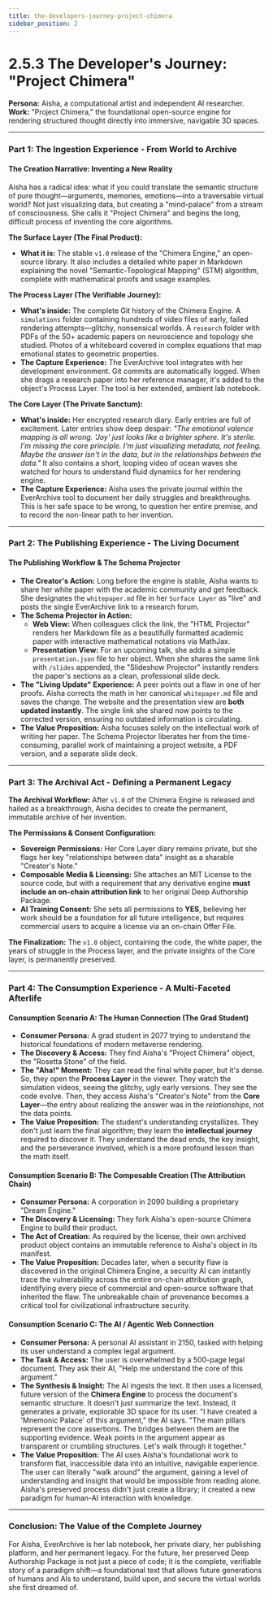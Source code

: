 ```yaml
---
title: the-developers-journey-project-chimera
sidebar_position: 2
---
```


# 2.5.3 The Developer's Journey: "Project Chimera"

**Persona:** Aisha, a computational artist and independent AI researcher.
**Work:** "Project Chimera," the foundational open-source engine for rendering structured thought directly into immersive, navigable 3D spaces.

---

### **Part 1: The Ingestion Experience - From World to Archive**

#### **The Creation Narrative: Inventing a New Reality**
Aisha has a radical idea: what if you could translate the semantic structure of pure thought—arguments, memories, emotions—into a traversable virtual world? Not just visualizing data, but creating a "mind-palace" from a stream of consciousness. She calls it "Project Chimera" and begins the long, difficult process of inventing the core algorithms.

**The Surface Layer (The Final Product):**
*   **What it is:** The stable `v1.0` release of the "Chimera Engine," an open-source library. It also includes a detailed white paper in Markdown explaining the novel "Semantic-Topological Mapping" (STM) algorithm, complete with mathematical proofs and usage examples.

**The Process Layer (The Verifiable Journey):**
*   **What's inside:** The complete Git history of the Chimera Engine. A `simulations` folder containing hundreds of video files of early, failed rendering attempts—glitchy, nonsensical worlds. A `research` folder with PDFs of the 50+ academic papers on neuroscience and topology she studied. Photos of a whiteboard covered in complex equations that map emotional states to geometric properties.
*   **The Capture Experience:** The EverArchive tool integrates with her development environment. Git commits are automatically logged. When she drags a research paper into her reference manager, it's added to the object's Process Layer. The tool is her extended, ambient lab notebook.

**The Core Layer (The Private Sanctum):**
*   **What's inside:** Her encrypted research diary. Early entries are full of excitement. Later entries show deep despair: *"The emotional valence mapping is all wrong. 'Joy' just looks like a brighter sphere. It's sterile. I'm missing the core principle. I'm just visualizing metadata, not *feeling*. Maybe the answer isn't in the data, but in the *relationships between* the data."* It also contains a short, looping video of ocean waves she watched for hours to understand fluid dynamics for her rendering engine.
*   **The Capture Experience:** Aisha uses the private journal within the EverArchive tool to document her daily struggles and breakthroughs. This is her safe space to be wrong, to question her entire premise, and to record the non-linear path to her invention.

---

### **Part 2: The Publishing Experience - The Living Document**

#### **The Publishing Workflow & The Schema Projector**
*   **The Creator's Action:** Long before the engine is stable, Aisha wants to share her white paper with the academic community and get feedback. She designates the `whitepaper.md` file in her `Surface Layer` as "live" and posts the single EverArchive link to a research forum.
*   **The Schema Projector in Action:**
    *   **Web View:** When colleagues click the link, the "HTML Projector" renders her Markdown file as a beautifully formatted academic paper with interactive mathematical notations via MathJax.
    *   **Presentation View:** For an upcoming talk, she adds a simple `presentation.json` file to her object. When she shares the same link with `/slides` appended, the "Slideshow Projector" instantly renders the paper's sections as a clean, professional slide deck.
*   **The "Living Update" Experience:** A peer points out a flaw in one of her proofs. Aisha corrects the math in her canonical `whitepaper.md` file and saves the change. The website and the presentation view are **both updated instantly**. The single link she shared now points to the corrected version, ensuring no outdated information is circulating.
*   **The Value Proposition:** Aisha focuses solely on the intellectual work of writing her paper. The Schema Projector liberates her from the time-consuming, parallel work of maintaining a project website, a PDF version, and a separate slide deck.

---

### **Part 3: The Archival Act - Defining a Permanent Legacy**

**The Archival Workflow:**
After `v1.0` of the Chimera Engine is released and hailed as a breakthrough, Aisha decides to create the permanent, immutable archive of her invention.

**The Permissions & Consent Configuration:**
*   **Sovereign Permissions:** Her Core Layer diary remains private, but she flags her key "relationships between data" insight as a sharable "Creator's Note."
*   **Composable Media & Licensing:** She attaches an MIT License to the source code, but with a requirement that any derivative engine **must include an on-chain attribution link** to her original Deep Authorship Package.
*   **AI Training Consent:** She sets all permissions to **YES**, believing her work should be a foundation for all future intelligence, but requires commercial users to acquire a license via an on-chain Offer File.

**The Finalization:**
The `v1.0` object, containing the code, the white paper, the years of struggle in the Process layer, and the private insights of the Core layer, is permanently preserved.

---

### **Part 4: The Consumption Experience - A Multi-Faceted Afterlife**

#### **Consumption Scenario A: The Human Connection (The Grad Student)**
*   **Consumer Persona:** A grad student in 2077 trying to understand the historical foundations of modern metaverse rendering.
*   **The Discovery & Access:** They find Aisha's "Project Chimera" object, the "Rosetta Stone" of the field.
*   **The "Aha!" Moment:** They can read the final white paper, but it's dense. So, they open the **Process Layer** in the viewer. They watch the simulation videos, seeing the glitchy, ugly early versions. They see the code evolve. Then, they access Aisha's "Creator's Note" from the **Core Layer**—the entry about realizing the answer was in the *relationships*, not the data points.
*   **The Value Proposition:** The student's understanding crystallizes. They don't just learn the final algorithm; they learn the **intellectual journey** required to discover it. They understand the dead ends, the key insight, and the perseverance involved, which is a more profound lesson than the math itself.

#### **Consumption Scenario B: The Composable Creation (The Attribution Chain)**
*   **Consumer Persona:** A corporation in 2090 building a proprietary "Dream Engine."
*   **The Discovery & Licensing:** They fork Aisha's open-source Chimera Engine to build their product.
*   **The Act of Creation:** As required by the license, their own archived product object contains an immutable reference to Aisha's object in its manifest.
*   **The Value Proposition:** Decades later, when a security flaw is discovered in the original Chimera Engine, a security AI can instantly trace the vulnerability across the entire on-chain attribution graph, identifying every piece of commercial and open-source software that inherited the flaw. The unbreakable chain of provenance becomes a critical tool for civilizational infrastructure security.

#### **Consumption Scenario C: The AI / Agentic Web Connection**
*   **Consumer Persona:** A personal AI assistant in 2150, tasked with helping its user understand a complex legal argument.
*   **The Task & Access:** The user is overwhelmed by a 500-page legal document. They ask their AI, "Help me understand the core of this argument."
*   **The Synthesis & Insight:** The AI ingests the text. It then uses a licensed, future version of the **Chimera Engine** to process the document's semantic structure. It doesn't just summarize the text. Instead, it generates a private, explorable 3D space for its user. "I have created a 'Mnemonic Palace' of this argument," the AI says. "The main pillars represent the core assertions. The bridges between them are the supporting evidence. Weak points in the argument appear as transparent or crumbling structures. Let's walk through it together."
*   **The Value Proposition:** The AI uses Aisha's foundational work to transform flat, inaccessible data into an intuitive, navigable experience. The user can literally "walk around" the argument, gaining a level of understanding and insight that would be impossible from reading alone. Aisha's preserved process didn't just create a library; it created a new paradigm for human-AI interaction with knowledge.
---

### **Conclusion: The Value of the Complete Journey**
For Aisha, EverArchive is her lab notebook, her private diary, her publishing platform, and her permanent legacy. For the future, her preserved Deep Authorship Package is not just a piece of code; it is the complete, verifiable story of a paradigm shift—a foundational text that allows future generations of humans and AIs to understand, build upon, and secure the virtual worlds she first dreamed of.